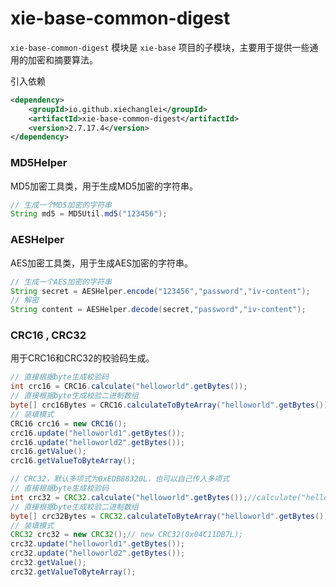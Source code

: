 # xie-base-common-digest

`xie-base-common-digest` 模块是 `xie-base` 项目的子模块，主要用于提供一些通用的加密和摘要算法。

引入依赖

```xml
<dependency>
    <groupId>io.github.xiechanglei</groupId>
    <artifactId>xie-base-common-digest</artifactId>
    <version>2.7.17.4</version>
</dependency>
```

### MD5Helper

MD5加密工具类，用于生成MD5加密的字符串。

```java
// 生成一个MD5加密的字符串
String md5 = MD5Util.md5("123456");
```

### AESHelper

AES加密工具类，用于生成AES加密的字符串。

```java
// 生成一个AES加密的字符串
String secret = AESHelper.encode("123456","password","iv-content");
// 解密
String content = AESHelper.decode(secret,"password","iv-content");
```

### CRC16 , CRC32
用于CRC16和CRC32的校验码生成。

```java
// 直接根据byte生成校验码
int crc16 = CRC16.calculate("helloworld".getBytes());
// 直接根据byte生成校验二进制数组
byte[] crc16Bytes = CRC16.calculateToByteArray("helloworld".getBytes());
// 装填模式
CRC16 crc16 = new CRC16();
crc16.update("helloworld1".getBytes());
crc16.update("helloworld2".getBytes());
crc16.getValue();
crc16.getValueToByteArray();

// CRC32，默认多项式为0xEDB88320L，也可以自己传入多项式
// 直接根据byte生成校验码
int crc32 = CRC32.calculate("helloworld".getBytes());//calculate("helloworld".getBytes(),0x04C11DB7L)
// 直接根据byte生成校验二进制数组
byte[] crc32Bytes = CRC32.calculateToByteArray("helloworld".getBytes());//calculateToByteArray("helloworld".getBytes(),0x04C11DB7L)
// 装填模式
CRC32 crc32 = new CRC32();// new CRC32(0x04C11DB7L);
crc32.update("helloworld1".getBytes());
crc32.update("helloworld2".getBytes());
crc32.getValue();
crc32.getValueToByteArray();
```